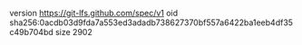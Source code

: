 version https://git-lfs.github.com/spec/v1
oid sha256:0acdb03d9fda7a553ed3adadb738627370bf557a6422ba1eeb4df35c49b704bd
size 2902
